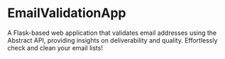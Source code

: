 # EmailValidationApp

A Flask-based web application that validates email addresses using the Abstract API, providing insights on deliverability and quality. Effortlessly check and clean your email lists!


